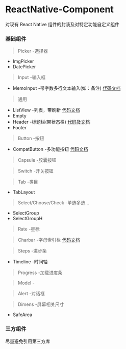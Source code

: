 # ReactNative-Component

对现有 React Native 组件的封装及对特定功能自定义组件

### 基础组件


> Picker -选择器
- ImgPicker
- DatePicker


> Input -输入框
- MemoInput -带字数多行文本输入(如：备注) [代码文档](./src/input/MemoInput.js)


> 通用 

- ListView -列表，带刷新 [代码文档](./src/list/ListView.js)
- Empty
- Header -标题栏(带状态栏) [代码及文档](./src/header/Header.js)
- Footer


> Button -按钮
- CompatButton -多功能按钮 [代码文档](./src/button/CompatButton.js)


> Capsule -胶囊按钮


> Switch -开关按钮


> Tab -类目
- TabLayout


> Select/Choose/Check -单选多选...
- SelectGroup
- SelectGroupH


> Rate -星标

> Charbar -字母索引栏 [代码文档](./src/charbar/CharBar.js)


> Steps -进步条
- Timeline -时间轴


> Progress -加载进度条


> Model -


> Alert -对话框


> Dimens -屏幕相关尺寸
- SafeArea



### 三方组件

尽量避免引用第三方库
